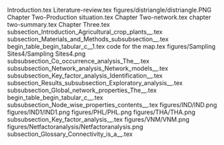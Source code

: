 Introduction.tex
Literature-review.tex
figures/distriangle/distriangle.PNG
Chapter Two-Production situation.tex
Chapter Two-network.tex
chapter two-summary.tex
Chapter Three.tex
subsection_Introduction_Agricultural_crop_plants__.tex
subsection_Materials_and_Methods_subsubsection__.tex
begin_table_begin_tabular_c__1.tex
code for the map.tex
figures/Sampling Sites4/Sampling Sites4.png
subsubsection_Co_occurrence_analysis_The__.tex
subsubsection_Network_analysis_Network_models__.tex
subsubsection_Key_factor_analysis_Identification__.tex
subsection_Results_subsubsection_Exploratory_analysis__.tex
subsubsection_Global_network_properties_The__.tex
begin_table_begin_tabular_c__.tex
subsubsection_Node_wise_properties_contents__.tex
figures/IND/IND.png
figures/IND1/IND1.png
figures/PHL/PHL.png
figures/THA/THA.png
subsubsection_Key_factor_analysis__.tex
figures/VNM/VNM.png
figures/Netfactoranalysis/Netfactoranalysis.png
subsection_Glossary_Connectivity_is_a__.tex